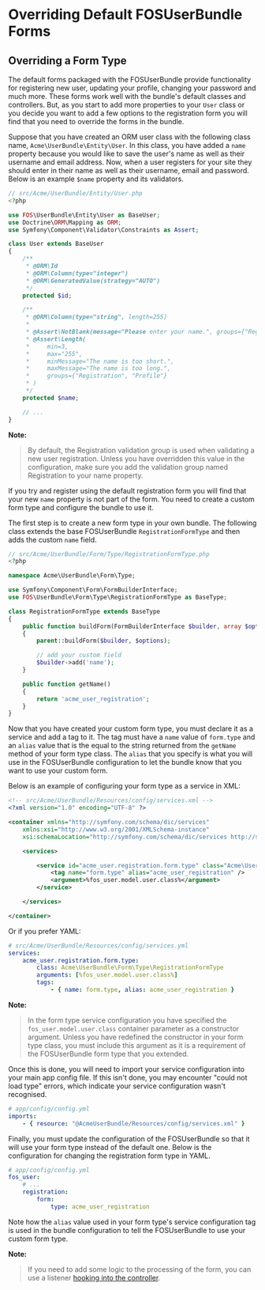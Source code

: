 Overriding Default FOSUserBundle Forms
======================================

## Overriding a Form Type

The default forms packaged with the FOSUserBundle provide functionality for
registering new user, updating your profile, changing your password and
much more. These forms work well with the bundle's default classes and controllers.
But, as you start to add more properties to your `User`
class or you decide you want to add a few options to the registration form you
will find that you need to override the forms in the bundle.

Suppose that you have created an ORM user class with the following class name,
`Acme\UserBundle\Entity\User`. In this class, you have added a `name` property
because you would like to save the user's name as well as their username and
email address. Now, when a user registers for your site they should enter in their
name as well as their username, email and password. Below is an example `$name`
property and its validators.

``` php
// src/Acme/UserBundle/Entity/User.php
<?php

use FOS\UserBundle\Entity\User as BaseUser;
use Doctrine\ORM\Mapping as ORM;
use Symfony\Component\Validator\Constraints as Assert;

class User extends BaseUser
{
    /**
     * @ORM\Id
     * @ORM\Column(type="integer")
     * @ORM\GeneratedValue(strategy="AUTO")
     */
    protected $id;

    /**
     * @ORM\Column(type="string", length=255)
     *
     * @Assert\NotBlank(message="Please enter your name.", groups={"Registration", "Profile"})
     * @Assert\Length(
     *     min=3,
     *     max="255",
     *     minMessage="The name is too short.",
     *     maxMessage="The name is too long.",
     *     groups={"Registration", "Profile"}
     * )
     */
    protected $name;

    // ...
}
```

**Note:**

> By default, the Registration validation group is used when validating a new
> user registration. Unless you have overridden this value in the configuration,
> make sure you add the validation group named Registration to your name property.

If you try and register using the default registration form you will find that
your new `name` property is not part of the form. You need to create a custom
form type and configure the bundle to use it.

The first step is to create a new form type in your own bundle. The following
class extends the base FOSUserBundle `RegistrationFormType` and then adds the
custom `name` field.

``` php
// src/Acme/UserBundle/Form/Type/RegistrationFormType.php
<?php

namespace Acme\UserBundle\Form\Type;

use Symfony\Component\Form\FormBuilderInterface;
use FOS\UserBundle\Form\Type\RegistrationFormType as BaseType;

class RegistrationFormType extends BaseType
{
    public function buildForm(FormBuilderInterface $builder, array $options)
    {
        parent::buildForm($builder, $options);

        // add your custom field
        $builder->add('name');
    }

    public function getName()
    {
        return 'acme_user_registration';
    }
}
```

Now that you have created your custom form type, you must declare it as a service
and add a tag to it. The tag must have a `name` value of `form.type` and an `alias`
value that is the equal to the string returned from the `getName` method of your
form type class. The `alias` that you specify is what you will use in the FOSUserBundle
configuration to let the bundle know that you want to use your custom form.

Below is an example of configuring your form type as a service in XML:

``` xml
<!-- src/Acme/UserBundle/Resources/config/services.xml -->
<?xml version="1.0" encoding="UTF-8" ?>

<container xmlns="http://symfony.com/schema/dic/services"
    xmlns:xsi="http://www.w3.org/2001/XMLSchema-instance"
    xsi:schemaLocation="http://symfony.com/schema/dic/services http://symfony.com/schema/dic/services/services-1.0.xsd">

    <services>

        <service id="acme_user.registration.form.type" class="Acme\UserBundle\Form\Type\RegistrationFormType">
            <tag name="form.type" alias="acme_user_registration" />
            <argument>%fos_user.model.user.class%</argument>
        </service>

    </services>

</container>
```

Or if you prefer YAML:

``` yaml
# src/Acme/UserBundle/Resources/config/services.yml
services:
    acme_user.registration.form.type:
        class: Acme\UserBundle\Form\Type\RegistrationFormType
        arguments: [%fos_user.model.user.class%]
        tags:
            - { name: form.type, alias: acme_user_registration }
```

**Note:**

> In the form type service configuration you have specified the `fos_user.model.user.class`
> container parameter as a constructor argument. Unless you have redefined the
> constructor in your form type class, you must include this argument as it is a
> requirement of the FOSUserBundle form type that you extended.

Once this is done, you will need to import your service configuration into your main app config file. If this isn't done, you may encounter "could not load type" errors, which indicate your service configuration wasn't recognised.

``` yaml
# app/config/config.yml
imports:
    - { resource: "@AcmeUserBundle/Resources/config/services.xml" }
```

Finally, you must update the configuration of the FOSUserBundle so that it will
use your form type instead of the default one. Below is the configuration for
changing the registration form type in YAML.

``` yaml
# app/config/config.yml
fos_user:
    # ...
    registration:
        form:
            type: acme_user_registration
```

Note how the `alias` value used in your form type's service configuration tag
is used in the bundle configuration to tell the FOSUserBundle to use your custom
form type.

**Note:**

> If you need to add some logic to the processing of the form, you can use
> a listener [hooking into the controller](controller_events.md).
